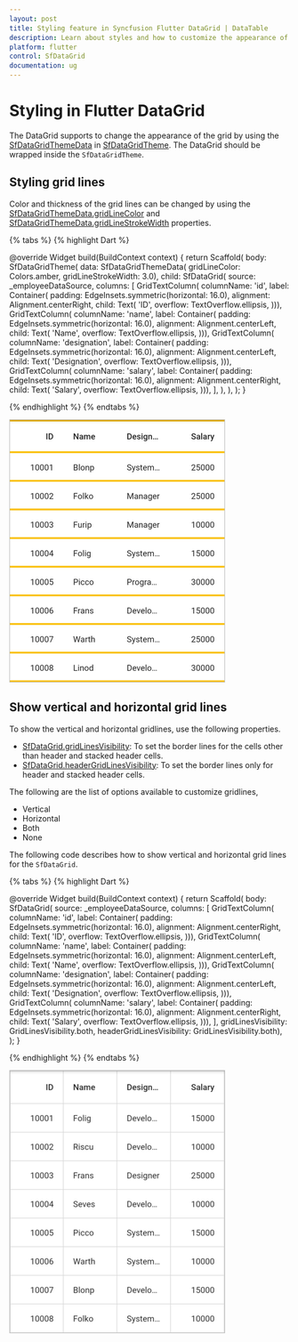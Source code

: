 ```yaml
---
layout: post
title: Styling feature in Syncfusion Flutter DataGrid | DataTable
description: Learn about styles and how to customize the appearance of DataGrid and its elements in Syncfusion Flutter DataGrid.
platform: flutter
control: SfDataGrid
documentation: ug
---
```


# Styling in Flutter DataGrid

The DataGrid supports to change the appearance of the grid by using the [SfDataGridThemeData](https://pub.dev/documentation/syncfusion_flutter_core/latest/theme/SfDataGridThemeData-class.html) in [SfDataGridTheme](https://pub.dev/documentation/syncfusion_flutter_core/latest/theme/SfDataGridTheme-class.html). The DataGrid should be wrapped inside the `SfDataGridTheme`.

## Styling grid lines

Color and thickness of the grid lines can be changed by using the [SfDataGridThemeData.gridLineColor](https://pub.dev/documentation/syncfusion_flutter_core/latest/theme/SfDataGridThemeData/gridLineColor.html) and [SfDataGridThemeData.gridLineStrokeWidth](https://pub.dev/documentation/syncfusion_flutter_core/latest/theme/SfDataGridThemeData/gridLineStrokeWidth.html) properties.

{% tabs %}
{% highlight Dart %} 

@override
Widget build(BuildContext context) {
  return Scaffold(
     body: SfDataGridTheme(
      data: SfDataGridThemeData(
          gridLineColor: Colors.amber, gridLineStrokeWidth: 3.0),
        child: SfDataGrid(
        source: _employeeDataSource,
        columns: <GridColumn>[
          GridTextColumn(
            columnName: 'id',
            label: Container(
              padding: EdgeInsets.symmetric(horizontal: 16.0),
              alignment: Alignment.centerRight,
              child: Text(
                'ID',
                overflow: TextOverflow.ellipsis,
              ))),
          GridTextColumn(
            columnName: 'name',
            label: Container(
              padding: EdgeInsets.symmetric(horizontal: 16.0),
              alignment: Alignment.centerLeft,
              child: Text(
                'Name',
                overflow: TextOverflow.ellipsis,
              ))),
          GridTextColumn(
            columnName: 'designation',
            label: Container(
              padding: EdgeInsets.symmetric(horizontal: 16.0),
              alignment: Alignment.centerLeft,
              child: Text(
                'Designation',
                overflow: TextOverflow.ellipsis,
              ))),
          GridTextColumn(
            columnName: 'salary',
            label: Container(
              padding: EdgeInsets.symmetric(horizontal: 16.0),
              alignment: Alignment.centerRight,
              child: Text(
                'Salary',
                overflow: TextOverflow.ellipsis,
              ))),
        ],
      ),
    ),
  );
}
    
{% endhighlight %}
{% endtabs %}

![flutter datagrid shows customizing the grid lines](images/styles/flutter-datagrid-gridline-customization.png)

## Show vertical and horizontal grid lines

To show the vertical and horizontal gridlines, use the following properties. 

* [SfDataGrid.gridLinesVisibility](https://pub.dev/documentation/syncfusion_flutter_datagrid/latest/datagrid/SfDataGrid/gridLinesVisibility.html): To set the border lines for the cells other than header and stacked header cells. 
* [SfDataGrid.headerGridLinesVisibility](https://pub.dev/documentation/syncfusion_flutter_datagrid/latest/datagrid/SfDataGrid/headerGridLinesVisibility.html): To set the border lines only for header and stacked header cells.

The following are the list of options available to customize gridlines,

* Vertical
* Horizontal
* Both
* None

The following code describes how to show vertical and horizontal grid lines for the `SfDataGrid`.

{% tabs %}
{% highlight Dart %} 

@override
Widget build(BuildContext context) {
  return Scaffold(
    body: SfDataGrid(
        source: _employeeDataSource,
        columns: <GridColumn>[
          GridTextColumn(
            columnName: 'id',
            label: Container(
              padding: EdgeInsets.symmetric(horizontal: 16.0),
              alignment: Alignment.centerRight,
              child: Text(
                'ID',
                overflow: TextOverflow.ellipsis,
              ))),
          GridTextColumn(
            columnName: 'name',
            label: Container(
              padding: EdgeInsets.symmetric(horizontal: 16.0),
              alignment: Alignment.centerLeft,
              child: Text(
                'Name',
                overflow: TextOverflow.ellipsis,
              ))),
          GridTextColumn(
            columnName: 'designation',
            label: Container(
              padding: EdgeInsets.symmetric(horizontal: 16.0),
              alignment: Alignment.centerLeft,
              child: Text(
                'Designation',
                overflow: TextOverflow.ellipsis,
              ))),
          GridTextColumn(
            columnName: 'salary',
            label: Container(
              padding: EdgeInsets.symmetric(horizontal: 16.0),
              alignment: Alignment.centerRight,
              child: Text(
                'Salary',
                overflow: TextOverflow.ellipsis,
              ))),
        ],
        gridLinesVisibility: GridLinesVisibility.both,
        headerGridLinesVisibility: GridLinesVisibility.both),
  );
}
    
{% endhighlight %}
{% endtabs %}

![flutter datagrid shows both grid lines](images/styles/flutter-datagrid-gridlines.png)